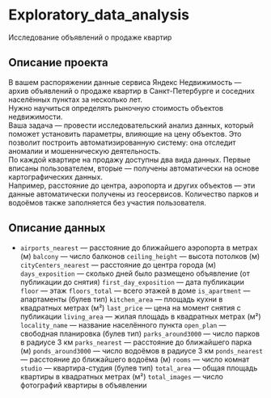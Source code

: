 # Exploratory_data_analysis
Исследование объявлений о продаже квартир

## Описание проекта

В вашем распоряжении данные сервиса Яндекс Недвижимость — архив объявлений о продаже квартир в Санкт-Петербурге и соседних населённых пунктах за несколько лет.  
Нужно научиться определять рыночную стоимость объектов недвижимости.  
Ваша задача — провести исследовательский анализ данных, который поможет установить параметры, влияющие на цену объектов. Это позволит построить автоматизированную систему: она отследит аномалии и мошенническую деятельность.   
По каждой квартире на продажу доступны два вида данных. Первые вписаны пользователем, вторые — получены автоматически на основе картографических данных.  
Например, расстояние до центра, аэропорта и других объектов — эти данные автоматически получены из геосервисов. Количество парков и водоёмов также заполняется без участия пользователя.   

## Описание данных

* `airports_nearest` — расстояние до ближайшего аэропорта в метрах (м)
`balcony` — число балконов
`ceiling_height` — высота потолков (м)
`cityCenters_nearest` — расстояние до центра города (м)
`days_exposition` — сколько дней было размещено объявление (от публикации до снятия)
`first_day_exposition` — дата публикации
`floor` — этаж
`floors_total` — всего этажей в доме
`is_apartment` — апартаменты (булев тип)
`kitchen_area` — площадь кухни в квадратных метрах (м²)
`last_price` — цена на момент снятия с публикации
`living_area` — жилая площадь в квадратных метрах (м²)
`locality_name` — название населённого пункта
`open_plan` — свободная планировка (булев тип)
`parks_around3000` — число парков в радиусе 3 км
`parks_nearest` — расстояние до ближайшего парка (м)
`ponds_around3000` — число водоёмов в радиусе 3 км
`ponds_nearest` — расстояние до ближайшего водоёма (м)
`rooms` — число комнат
`studio` — квартира-студия (булев тип)
`total_area` — общая площадь квартиры в квадратных метрах (м²)
`total_images` — число фотографий квартиры в объявлении





